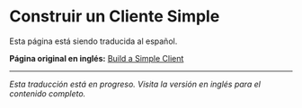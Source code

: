 # Construir un Cliente Simple

Esta página está siendo traducida al español.

**Página original en inglés:** [Build a Simple Client](/en/tutorials/simple-client/)

---

*Esta traducción está en progreso. Visita la versión en inglés para el contenido completo.*

